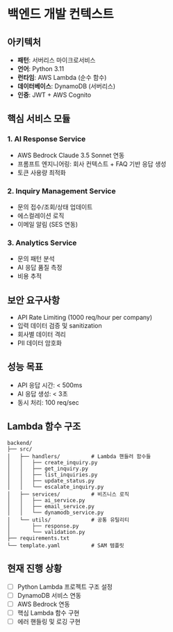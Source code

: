 # 백엔드 개발 컨텍스트

## 아키텍처
- **패턴**: 서버리스 마이크로서비스
- **언어**: Python 3.11
- **런타임**: AWS Lambda (순수 함수)
- **데이터베이스**: DynamoDB (서버리스)
- **인증**: JWT + AWS Cognito

## 핵심 서비스 모듈

### 1. AI Response Service
- AWS Bedrock Claude 3.5 Sonnet 연동
- 프롬프트 엔지니어링: 회사 컨텍스트 + FAQ 기반 응답 생성
- 토큰 사용량 최적화

### 2. Inquiry Management Service  
- 문의 접수/조회/상태 업데이트
- 에스컬레이션 로직
- 이메일 알림 (SES 연동)

### 3. Analytics Service
- 문의 패턴 분석
- AI 응답 품질 측정
- 비용 추적

## 보안 요구사항
- API Rate Limiting (1000 req/hour per company)
- 입력 데이터 검증 및 sanitization
- 회사별 데이터 격리
- PII 데이터 암호화

## 성능 목표
- API 응답 시간: < 500ms
- AI 응답 생성: < 3초
- 동시 처리: 100 req/sec

## Lambda 함수 구조
```
backend/
├── src/
│   ├── handlers/          # Lambda 핸들러 함수들
│   │   ├── create_inquiry.py
│   │   ├── get_inquiry.py
│   │   ├── list_inquiries.py
│   │   ├── update_status.py
│   │   └── escalate_inquiry.py
│   ├── services/          # 비즈니스 로직
│   │   ├── ai_service.py
│   │   ├── email_service.py
│   │   └── dynamodb_service.py
│   └── utils/             # 공통 유틸리티
│       ├── response.py
│       └── validation.py
├── requirements.txt
└── template.yaml          # SAM 템플릿
```

## 현재 진행 상황
- [ ] Python Lambda 프로젝트 구조 설정
- [ ] DynamoDB 서비스 연동
- [ ] AWS Bedrock 연동
- [ ] 핵심 Lambda 함수 구현
- [ ] 에러 핸들링 및 로깅 구현
